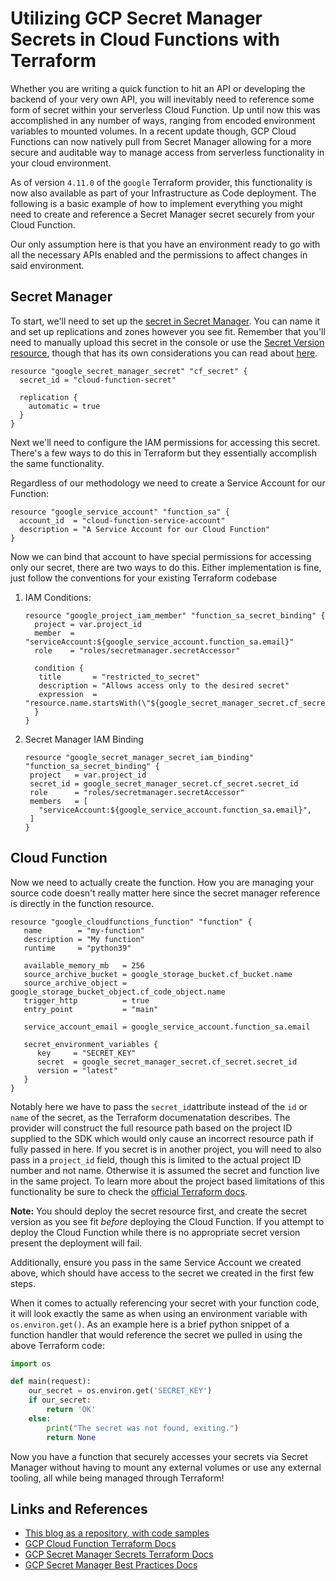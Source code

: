 # Utilizing GCP Secret Manager Secrets in Cloud Functions with Terraform

Whether you are writing a quick function to hit an API or developing the backend of your very own API, you will
inevitably need to reference some form of secret within your serverless Cloud Function.  Up until now this was 
accomplished in any number of ways, ranging from encoded environment variables to mounted volumes.  In a recent update 
though, GCP Cloud Functions can now natively pull from Secret Manager allowing for a more secure and auditable way to 
manage access from serverless functionality in your cloud environment.

As of version `4.11.0` of the `google` Terraform provider, this functionality is now also available as part of your 
Infrastructure as Code deployment.  The following is a basic example of how to implement everything you might need
to create and reference a Secret Manager secret securely from your Cloud Function.

Our only assumption here is that you have an environment ready to go with all the necessary APIs enabled and the 
permissions to affect changes in said environment.

## Secret Manager

To start, we'll need to set up the [secret in Secret Manager](https://registry.terraform.io/providers/hashicorp/google/latest/docs/resources/secret_manager_secret). 
You can name it and set up replications and zones however you see fit. Remember that you'll need to manually upload this
secret in the console or use the [Secret Version resource](https://registry.terraform.io/providers/hashicorp/google/latest/docs/resources/secret_manager_secret_version),
though that has its own considerations you can read about [here](https://registry.terraform.io/language/state/sensitive-data).

```hcl
resource "google_secret_manager_secret" "cf_secret" {
  secret_id = "cloud-function-secret"
  
  replication {
    automatic = true
  }
}
```

Next we'll need to configure the IAM permissions for accessing this secret.  There's a few ways to do this in Terraform
but they essentially accomplish the same functionality.

Regardless of our methodology we need to create a Service Account for our Function:
```hcl
resource "google_service_account" "function_sa" {
  account_id  = "cloud-function-service-account"
  description = "A Service Account for our Cloud Function"
}
```

Now we can bind that account to have special permissions for accessing only our secret, there are two ways to do this. 
Either implementation is fine, just follow the conventions for your existing Terraform codebase

1. IAM Conditions:
   ```hcl
   resource "google_project_iam_member" "function_sa_secret_binding" {
     project = var.project_id
     member  = "serviceAccount:${google_service_account.function_sa.email}"
     role    = "roles/secretmanager.secretAccessor"

     condition {
      title       = "restricted_to_secret"
      description = "Allows access only to the desired secret"
      expression  = "resource.name.startsWith(\"${google_secret_manager_secret.cf_secret.name}\")"
     }
   }
   ```
2. Secret Manager IAM Binding
   ```hcl
   resource "google_secret_manager_secret_iam_binding" "function_sa_secret_binding" {
    project   = var.project_id
    secret_id = google_secret_manager_secret.cf_secret.secret_id
    role      = "roles/secretmanager.secretAccessor"
    members   = [
      "serviceAccount:${google_service_account.function_sa.email}",
    ]
   }
   ```

## Cloud Function

Now we need to actually create the function.  How you are managing your source code doesn't really matter here since the
secret manager reference is directly in the function resource.

```hcl
resource "google_cloudfunctions_function" "function" {
   name        = "my-function"
   description = "My function"
   runtime     = "python39"

   available_memory_mb   = 256
   source_archive_bucket = google_storage_bucket.cf_bucket.name
   source_archive_object = google_storage_bucket_object.cf_code_object.name
   trigger_http          = true
   entry_point           = "main"

   service_account_email = google_service_account.function_sa.email

   secret_environment_variables {
      key     = "SECRET_KEY"
      secret  = google_secret_manager_secret.cf_secret.secret_id
      version = "latest"
   }
}
```

Notably here we have to pass the `secret_id`attribute instead of the `id` or `name` of the secret, as the Terraform 
documenatation describes.  The provider will construct the full resource path based on the project ID supplied to the 
SDK which would only cause an incorrect resource path if fully passed in here. If you secret is in another project, you 
will need to also pass in a `project_id` field, though this is limited to the actual project ID number and not name. 
Otherwise it is assumed the secret and function live in the same project.  To learn more about the project based 
limitations of this functionality be sure to check the [official Terraform docs](https://registry.terraform.io/providers/hashicorp/google/latest/docs/resources/cloudfunctions_function#nested_secret_environment_variables).

**Note:** You should deploy the secret resource first, and create the secret version as you see fit *before* deploying 
the Cloud Function.  If you attempt to deploy the Cloud Function while there is no appropriate secret version present
the deployment will fail.


Additionally, ensure you pass in the same Service Account we created above, which should have access to the secret 
we created in the first few steps.

When it comes to actually referencing your secret with your function code, it will look exactly the same as when using
an environment variable with `os.environ.get()`.  As an example here is a brief python snippet of a function handler 
that would reference the secret we pulled in using the above Terraform code:

```python
import os

def main(request):
    our_secret = os.environ.get('SECRET_KEY')
    if our_secret:
        return 'OK'
    else:
        print("The secret was not found, exiting.")
        return None
```

Now you have a function that securely accesses your secrets via Secret Manager without having to mount any external volumes
or use any external tooling, all while being managed through Terraform!

## Links and References
* [This blog as a repository, with code samples](https://github.com/adispen/gcp-secrets-in-cf)
* [GCP Cloud Function Terraform Docs](https://registry.terraform.io/providers/hashicorp/google/latest/docs/resources/cloudfunctions_function)
* [GCP Secret Manager Secrets Terraform Docs](https://registry.terraform.io/providers/hashicorp/google/latest/docs/resources/secret_manager_secret)
* [GCP Secret Manager Best Practices Docs](https://cloud.google.com/secret-manager/docs/best-practices)